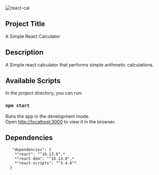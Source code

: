 ![react-cal](https://github.com/decodeMe001/react-cal/assets/img/react-cal.jpg)

## Project Title

A Simple React Calculator

## Description

A Simple react calculator that performs simple arithmetic calculations.

## Available Scripts

In the project directory, you can run:

### `npm start`

Runs the app in the development mode.<br>
Open [http://localhost:3000](http://localhost:3000) to view it in the browser.

## Dependencies

```
   "dependencies": {
    *"react": "^16.13.0",*
    *"react-dom": "^16.13.0",*
    *"react-scripts": "^3.4.0"*
  }
```

